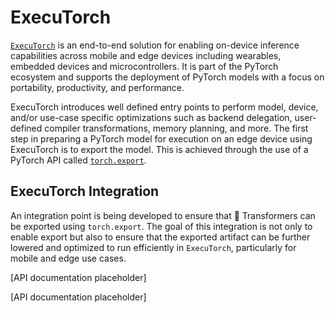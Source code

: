 <!--Copyright (c) Meta Platforms, Inc. and affiliates.
All rights reserved.

Licensed under the Apache License, Version 2.0 (the "License"); you may not use this file except in compliance with
the License. You may obtain a copy of the License at

http://www.apache.org/licenses/LICENSE-2.0

Unless required by applicable law or agreed to in writing, software distributed under the License is distributed on
an "AS IS" BASIS, WITHOUT WARRANTIES OR CONDITIONS OF ANY KIND, either express or implied. See the License for the
specific language governing permissions and limitations under the License.

⚠️ Note that this file is in Markdown but contain specific syntax for our doc-builder (similar to MDX) that may not be
rendered properly in your Markdown viewer.

-->


# ExecuTorch

[`ExecuTorch`](https://github.com/pytorch/executorch) is an end-to-end solution for enabling on-device inference capabilities across mobile and edge devices including wearables, embedded devices and microcontrollers. It is part of the PyTorch ecosystem and supports the deployment of PyTorch models with a focus on portability, productivity, and performance.

ExecuTorch introduces well defined entry points to perform model, device, and/or use-case specific optimizations such as backend delegation, user-defined compiler transformations, memory planning, and more. The first step in preparing a PyTorch model for execution on an edge device using ExecuTorch is to export the model. This is achieved through the use of a PyTorch API called [`torch.export`](https://pytorch.org/docs/stable/export.html).


## ExecuTorch Integration

An integration point is being developed to ensure that 🤗 Transformers can be exported using `torch.export`. The goal of this integration is not only to enable export but also to ensure that the exported artifact can be further lowered and optimized to run efficiently in `ExecuTorch`, particularly for mobile and edge use cases.

[API documentation placeholder]

[API documentation placeholder]